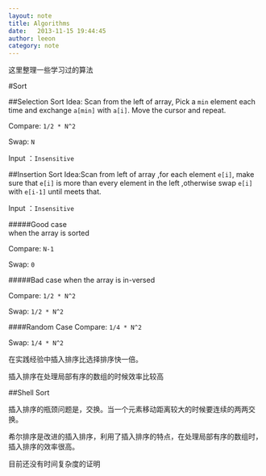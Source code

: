 ```yaml
---
layout: note
title: Algorithms
date:   2013-11-15 19:44:45
author: leeon
category: note
---
```


这里整理一些学习过的算法


#Sort

##Selection Sort
Idea: Scan from the left of array, Pick a `min` element each time and exchange `a[min]` with `a[i]`. Move the cursor and repeat.


Compare: `1/2 * N^2`

Swap: `N`

Input ：`Insensitive`


##Insertion Sort
Idea:Scan from left of array ,for each element `e[i]`, make sure that `e[i]` is more than every element in the left ,otherwise swap `e[i]` with `e[i-1]` until meets that.

Input ：`Insensitive`

#####Good case  
when the array is sorted

Compare: `N-1`

Swap: `0`

#####Bad case
when the array is in-versed

Compare: `1/2 * N^2`

Swap: `1/2 * N^2`

####Random Case
Compare: `1/4 * N^2`

Swap: `1/4 * N^2`

在实践经验中插入排序比选择排序快一倍。

插入排序在处理局部有序的数组的时候效率比较高

##Shell Sort

插入排序的瓶颈问题是，交换。当一个元素移动距离较大的时候要连续的两两交换。

希尔排序是改进的插入排序，利用了插入排序的特点，在处理局部有序的数组时，插入排序的效率很高。

目前还没有时间复杂度的证明

